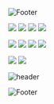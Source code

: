 ![Footer](https://capsule-render.vercel.app/api?type=waving&color=auto&height=100&section=footer)

<img src="https://img.shields.io/badge/kotlin-7F52FF?style=flat-square&logo=kotlin&logoColor=white"/></a>
<img src="https://img.shields.io/badge/Android-34A853?style=flat-square&logo=Android&logoColor=white"/></a>
<img src="https://img.shields.io/badge/Flutter-02569B?style=flat-square&logo=flutter&logoColor=white"/></a>
<img src="https://img.shields.io/badge/Dart-0175C2?style=flat-square&logo=dart&logoColor=white"/></a>

<img src="https://img.shields.io/badge/slack-4A154B?style=flat-square&logo=slack&logoColor=white"/></a>
<img src="https://img.shields.io/badge/notion-000000?style=flat-square&logo=notion&logoColor=white"/></a>
<img src="https://img.shields.io/badge/jira-0052CC?style=flat-square&logo=jira&logoColor=white"/></a>
<img src="https://img.shields.io/badge/figma-F24E1E?style=flat-square&logo=figma&logoColor=white"/></a>

<img src="https://img.shields.io/badge/git-F05032?style=flat-square&logo=git&logoColor=white"/></a>
<img src="https://img.shields.io/badge/github-181717?style=flat-square&logo=github&logoColor=white"/></a>

![header](https://capsule-render.vercel.app/api?type=wave&color=auto&height=75&section=header&text=Android&fontSize=35)

![Footer](https://capsule-render.vercel.app/api?type=waving&color=auto&height=100&section=footer)
